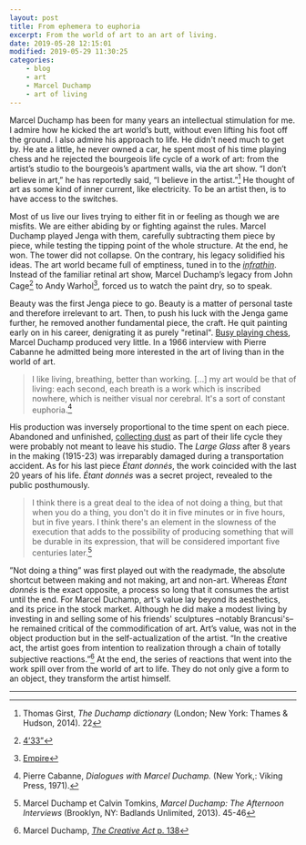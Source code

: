 ```yaml
---
layout: post
title: From ephemera to euphoria
excerpt: From the world of art to an art of living.
date: 2019-05-28 12:15:01
modified: 2019-05-29 11:30:25  
categories:
    - blog
    - art
    - Marcel Duchamp
    - art of living
---
```



Marcel Duchamp has been for many years an intellectual stimulation for me. I admire how he kicked the art world’s butt, without even lifting his foot off the ground. I also admire his  approach to life. He didn't need much to get by. He ate a little, he never owned a car, he spent most of his time playing chess and he rejected the bourgeois life cycle of a work of art: from the artist’s studio to the bourgeois’s apartment walls, via the art show. “I don’t believe in art,” he has reportedly said, “I believe in the artist.”[^1] He thought of art as some kind of inner current, like electricity. To be an artist then, is to have access to the switches.

Most of us live our lives trying to either fit in or feeling as though we are misfits. We are either abiding by or fighting against the rules. Marcel Duchamp played Jenga with them, carefully subtracting them piece by piece, while testing the tipping point of the whole structure. At the end, he won. The tower did not collapse. On the contrary, his legacy solidified his ideas. The art world became full of emptiness, tuned in to the [_infrathin_](http://www.artandpopularculture.com/Infrathin). Instead of the familiar retinal art show, Marcel Duchamp’s legacy from John Cage[^2] to Andy Warhol[^3], forced us to watch the paint dry, so to speak.

Beauty was the first Jenga piece to go. Beauty is a matter of personal taste and therefore irrelevant to art. Then, to push his luck with the Jenga game further, he removed another fundamental piece, the craft. He quit painting early on in his career, denigrating it as purely "retinal". [Busy playing chess](https://www.christies.com/media-library/images/features/articles/2016/04/26/duchamp-chess/marcel-duchamp-playing-chess.jpg), Marcel Duchamp produced very little. In a 1966 interview with Pierre Cabanne he admitted being more interested in the art of living than in the world of art.

> I like living, breathing, better than working. [...] my art would be that of living: each second, each breath is a work which is inscribed nowhere, which is neither visual nor cerebral. It's a sort of constant euphoria.[^4]

His production was inversely proportional to the time spent on each piece. Abandoned and unfinished, [collecting dust](https://www.metmuseum.org/art/collection/search/271420) as part of their life cycle they were probably not meant to leave his studio. The _Large Glass_ after 8 years in the making (1915-23) was irreparably damaged during a transportation accident. As for his last piece _Étant donnés_, the work coincided with the last 20 years of his life. _Étant donnés_ was a secret project, revealed to the public posthumously.

> I think there is a great deal to the idea of not doing a thing, but that when you do a thing, you don't do it in five minutes or in five hours, but in five years. I think there's an element in the slowness of the execution that adds to the possibility of producing something that will be durable in its expression, that will be considered important five centuries later.[^5]

”Not doing a thing” was first played out with the readymade, the absolute shortcut between making and not making, art and non-art. Whereas _Étant donnés_ is the exact opposite, a process so long that it consumes the artist until the end. For Marcel Duchamp, art's value lay beyond its aesthetics, and its price in the stock market. Although he did make a modest living by investing in and selling some of his friends' sculptures –notably Brancusi's– he remained critical of the commodification of art. Art’s value, was not in the object production but in the self-actualization of the artist. “In the creative act, the artist goes from intention to realization through a chain of totally subjective reactions.”[^6] At the end, the series of reactions that went into the work spill over from the world of art to life. They do not only give a form to an object, they transform the artist himself.

- - -

[^1]: Thomas Girst, _The Duchamp dictionary_ (London; New York: Thames & Hudson, 2014). 22
[^2]: [4’33”](https://en.wikipedia.org/wiki/4%E2%80%B233%E2%80%B3)
[^3]: [Empire](https://en.wikipedia.org/wiki/Empire_(1964_film))
[^4]: Pierre Cabanne, _Dialogues with Marcel Duchamp._ (New York,: Viking Press, 1971).
[^5]: Marcel Duchamp et Calvin Tomkins, _Marcel Duchamp: The Afternoon Interviews_ (Brooklyn, NY: Badlands Unlimited, 2013). 45-46
[^6]: Marcel Duchamp, [_The Creative Act_ p. 138](https://monoskop.org/images/7/7c/Duchamp_Marcel_1957_1975_The_Creative_Act.pdf)
